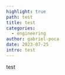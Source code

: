 ```yaml
---
highlight: true
path: test
title: test
categories:
  - engineering
author: gabriel-poca
date: 2023-07-25
intro: test
---
```

t﻿est
